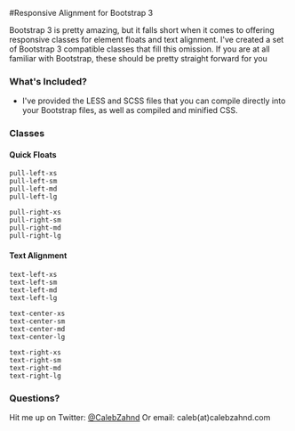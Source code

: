 #Responsive Alignment for Bootstrap 3

Bootstrap 3 is pretty amazing, but it falls short when it comes to offering responsive classes for element floats and text alignment. I've created a set of Bootstrap 3 compatible classes that fill this omission. If you are at all familiar with Bootstrap, these should be pretty straight forward for you

### What's Included?
- I've provided the LESS and SCSS files that you can compile directly into your Bootstrap files, as well as compiled and minified CSS.


### Classes

#### Quick Floats
```
pull-left-xs
pull-left-sm
pull-left-md
pull-left-lg

pull-right-xs
pull-right-sm
pull-right-md
pull-right-lg
```

#### Text Alignment
```
text-left-xs
text-left-sm
text-left-md
text-left-lg

text-center-xs
text-center-sm
text-center-md
text-center-lg

text-right-xs
text-right-sm
text-right-md
text-right-lg
```

### Questions?
Hit me up on Twitter: [@CalebZahnd](http://twitter.com/calebzahnd)
Or email: caleb(at)calebzahnd.com
